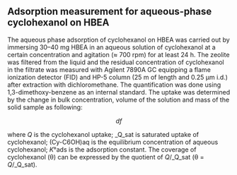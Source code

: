 ## Adsorption measurement for aqueous-phase cyclohexanol on HBEA
The aqueous phase adsorption of cyclohexanol on HBEA was carried out by immersing 30–40 mg HBEA in an aqueous solution of cyclohexanol at a certain concentration and agitation (≈ 700 rpm) for at least 24 h. The zeolite was filtered from the liquid and the residual concentration of cyclohexanol in the filtrate was measured with Agilent 7890A GC equipping a flame ionization detector (FID) and HP-5 column (25 m of length and 0.25 µm i.d.) after extraction with dichloromethane. The quantification was done using 1,3-dimethoxy-benzene as an internal standard. The uptake was determined by the change in bulk concentration, volume of the solution and mass of the solid sample as following:

$$df$$

where _Q_ is the cyclohexanol uptake; _Q_sat is saturated uptake of cyclohexanol; (Cy-C6OH)aq is the equilibrium concentration of aqueous cyclohexanol; _K_°ads is the adsorption constant. The coverage of cyclohexanol (θ) can be expressed by the quotient of _Q_/_Q_sat (θ = _Q_/_Q_sat).
